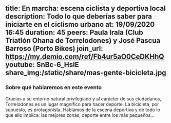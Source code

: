title: En marcha: escena ciclista y deportiva local 
description: Todo lo que deberías saber para iniciarte en el ciclismo urbano
at: 19/09/2020 16:45
duration: 45
peers: Paula Irala (Club Triatlón Ohana de Torrelodones) y José Pascua Barroso (Porto Bikes)
join_url: https://my.demio.com/ref/Fb4ur5aO0CeDKHhQ
youtube: SnBc-6_HslE
share_img:/static/share/mas-gente-bicicleta.jpg
----
### Sobre qué hablaremos en este evento

Gracias a su entorno natural privilegiado y al carácter de sus ciudadanos, Torrelodones es un lugar magnífico para hacer deporte. La bicicleta, por supuesto, es protagonista. Hablamos de la escena deportiva y de todo lo que ello implica: las mejores zonas, deporte entre los más pequeños... 
